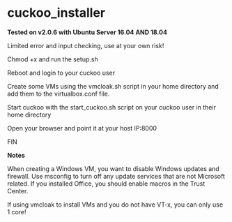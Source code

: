 # cuckoo_installer

**Tested on v2.0.6 with Ubuntu Server 16.04 AND 18.04**

Limited error and input checking, use at your own risk!

Chmod +x and run the setup.sh

Reboot and login to your cuckoo user

Create some VMs using the vmcloak.sh script in your home directory and add them to the virtualbox.conf file.

Start cuckoo with the start_cuckoo.sh script on your cuckoo user in their home directory

Open your browser and point it at your host IP:8000

FIN

**Notes**

When creating a Windows VM, you want to disable Windows updates and firewall. Use msconfig to turn off any update services that are not Microsoft related. If you installed Office, you should enable macros in the Trust Center. 

If using vmcloak to install VMs and you do not have VT-x, you can only use 1 core!
